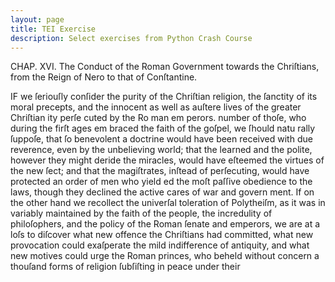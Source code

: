 ```yaml
---
layout: page
title: TEI Exercise
description: Select exercises from Python Crash Course
---
```

<div n="16" type="chapter">
    <pb n="381" facs="tcp:0034700102:396" />
    <head>
        CHAP. XVI.
        <hi>The Conduct of the Roman Government towards the Chriſtians, from the Reign of Nero to that of Conſtantine.</hi>
    </head>
    <p>
        IF we ſeriouſly conſider the purity of the Chriſtian religion, the ſanctity of its moral precepts, and the innocent as well as auſtere lives of the greater
        <note place="margin">
            Chriſtian
            <g ref="char:EOLhyphen" />
            ity perſe
            <g ref="char:EOLhyphen" />
            cuted by the Ro
            <g ref="char:EOLhyphen" />
            man em
            <g ref="char:EOLhyphen" />
            perors.
        </note>
        number of thoſe, who during the firſt ages em
        <g ref="char:EOLhyphen" />
        braced the faith of the goſpel, we ſhould natu
        <g ref="char:EOLhyphen" />
        rally ſuppoſe, that ſo benevolent a doctrine would have been received with due reverence, even by the unbelieving world; that the learned and the polite, however they might deride the miracles, would have eſteemed the virtues of the new ſect; and that the magiſtrates, inſtead of perſecuting, would have protected an order of men who yield
        <g ref="char:EOLhyphen" />
        ed the moſt paſſive obedience to the laws, though they declined the active cares of war and govern
        <g ref="char:EOLhyphen" />
        ment. If on the other hand we recollect the univerſal toleration of Polytheiſm, as it was in
        <g ref="char:EOLhyphen" />
        variably maintained by the faith of the people, the incredulity of philoſophers, and the policy of the Roman ſenate and emperors, we are at a loſs to diſcover what new offence the Chriſtians had committed, what new provocation could exaſperate the mild indifference of antiquity, and what new motives could urge the Roman princes, who beheld without concern a thouſand forms of religion ſubſiſting in peace under their
    </p>
</div>